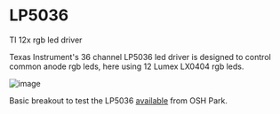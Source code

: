 # LP5036
TI 12x rgb led driver

Texas Instrument's 36 channel LP5036 led driver is designed to control common anode rgb leds, here using 12 Lumex LX0404 rgb leds.

![image](https://user-images.githubusercontent.com/6698410/56462271-529f3600-6375-11e9-80c8-d7ebe6c025ef.jpg)

Basic breakout to test the LP5036 [available](https://oshpark.com/shared_projects/rR9Q8QDw) from OSH Park.
